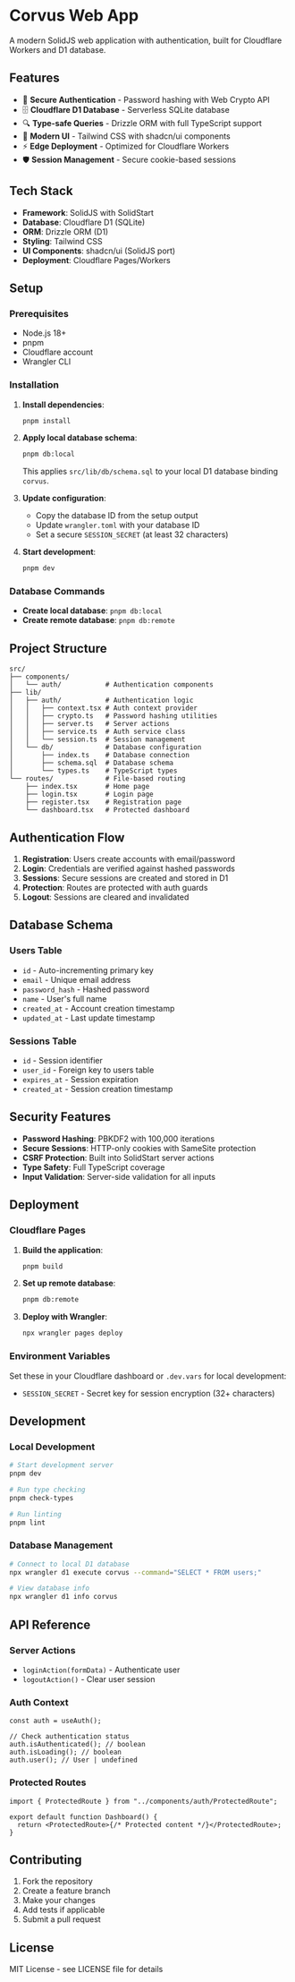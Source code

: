 # Corvus Web App

A modern SolidJS web application with authentication, built for Cloudflare Workers and D1 database.

## Features

- 🔐 **Secure Authentication** - Password hashing with Web Crypto API
- 🗄️ **Cloudflare D1 Database** - Serverless SQLite database
- 🔍 **Type-safe Queries** - Drizzle ORM with full TypeScript support
- 🎨 **Modern UI** - Tailwind CSS with shadcn/ui components
- ⚡ **Edge Deployment** - Optimized for Cloudflare Workers
- 🛡️ **Session Management** - Secure cookie-based sessions

## Tech Stack

- **Framework**: SolidJS with SolidStart
- **Database**: Cloudflare D1 (SQLite)
- **ORM**: Drizzle ORM (D1)
- **Styling**: Tailwind CSS
- **UI Components**: shadcn/ui (SolidJS port)
- **Deployment**: Cloudflare Pages/Workers

## Setup

### Prerequisites

- Node.js 18+
- pnpm
- Cloudflare account
- Wrangler CLI

### Installation

1. **Install dependencies**:

   ```bash
   pnpm install
   ```

2. **Apply local database schema**:

   ```bash
   pnpm db:local
   ```

   This applies `src/lib/db/schema.sql` to your local D1 database binding `corvus`.

3. **Update configuration**:
   - Copy the database ID from the setup output
   - Update `wrangler.toml` with your database ID
   - Set a secure `SESSION_SECRET` (at least 32 characters)

4. **Start development**:
   ```bash
   pnpm dev
   ```

### Database Commands

- **Create local database**: `pnpm db:local`
- **Create remote database**: `pnpm db:remote`

## Project Structure

```
src/
├── components/
│   └── auth/           # Authentication components
├── lib/
│   ├── auth/           # Authentication logic
│   │   ├── context.tsx # Auth context provider
│   │   ├── crypto.ts   # Password hashing utilities
│   │   ├── server.ts   # Server actions
│   │   ├── service.ts  # Auth service class
│   │   └── session.ts  # Session management
│   └── db/             # Database configuration
│       ├── index.ts    # Database connection
│       ├── schema.sql  # Database schema
│       └── types.ts    # TypeScript types
└── routes/             # File-based routing
    ├── index.tsx       # Home page
    ├── login.tsx       # Login page
    ├── register.tsx    # Registration page
    └── dashboard.tsx   # Protected dashboard
```

## Authentication Flow

1. **Registration**: Users create accounts with email/password
2. **Login**: Credentials are verified against hashed passwords
3. **Sessions**: Secure sessions are created and stored in D1
4. **Protection**: Routes are protected with auth guards
5. **Logout**: Sessions are cleared and invalidated

## Database Schema

### Users Table

- `id` - Auto-incrementing primary key
- `email` - Unique email address
- `password_hash` - Hashed password
- `name` - User's full name
- `created_at` - Account creation timestamp
- `updated_at` - Last update timestamp

### Sessions Table

- `id` - Session identifier
- `user_id` - Foreign key to users table
- `expires_at` - Session expiration
- `created_at` - Session creation timestamp

## Security Features

- **Password Hashing**: PBKDF2 with 100,000 iterations
- **Secure Sessions**: HTTP-only cookies with SameSite protection
- **CSRF Protection**: Built into SolidStart server actions
- **Type Safety**: Full TypeScript coverage
- **Input Validation**: Server-side validation for all inputs

## Deployment

### Cloudflare Pages

1. **Build the application**:

   ```bash
   pnpm build
   ```

2. **Set up remote database**:

   ```bash
   pnpm db:remote
   ```

3. **Deploy with Wrangler**:
   ```bash
   npx wrangler pages deploy
   ```

### Environment Variables

Set these in your Cloudflare dashboard or `.dev.vars` for local development:

- `SESSION_SECRET` - Secret key for session encryption (32+ characters)

## Development

### Local Development

```bash
# Start development server
pnpm dev

# Run type checking
pnpm check-types

# Run linting
pnpm lint
```

### Database Management

```bash
# Connect to local D1 database
npx wrangler d1 execute corvus --command="SELECT * FROM users;"

# View database info
npx wrangler d1 info corvus
```

## API Reference

### Server Actions

- `loginAction(formData)` - Authenticate user
- `logoutAction()` - Clear user session

### Auth Context

```tsx
const auth = useAuth();

// Check authentication status
auth.isAuthenticated(); // boolean
auth.isLoading(); // boolean
auth.user(); // User | undefined
```

### Protected Routes

```tsx
import { ProtectedRoute } from "../components/auth/ProtectedRoute";

export default function Dashboard() {
  return <ProtectedRoute>{/* Protected content */}</ProtectedRoute>;
}
```

## Contributing

1. Fork the repository
2. Create a feature branch
3. Make your changes
4. Add tests if applicable
5. Submit a pull request

## License

MIT License - see LICENSE file for details
